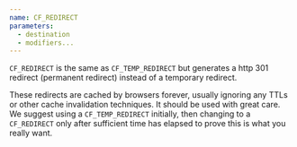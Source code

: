 ```yaml
---
name: CF_REDIRECT
parameters:
  - destination
  - modifiers...
---
```


`CF_REDIRECT` is the same as `CF_TEMP_REDIRECT` but generates a
http 301 redirect (permanent redirect) instead of a temporary
redirect.

These redirects are cached by browsers forever, usually ignoring
any TTLs or other cache invalidation techniques.   It should be
used with great care.  We suggest using a `CF_TEMP_REDIRECT`
initially, then changing to a `CF_REDIRECT` only after sufficient
time has elapsed to prove this is what you really want.
